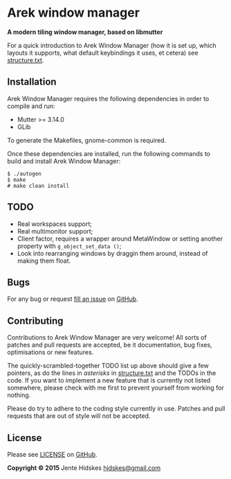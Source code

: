Arek window manager
=========

**A modern tiling window manager, based on libmutter**

For a quick introduction to Arek Window Manager (how it is set up, which
layouts it supports, what default keybindings it uses, et cetera) see [structure.txt][struct].

Installation
------------

Arek Window Manager requires the following dependencies in order to compile and
run:

* Mutter >= 3.14.0
* GLib

To generate the Makefiles, gnome-common is required.

Once these dependencies are installed, run the following commands to build and
install Arek Window Manager:

	$ ./autogen
	$ make
	# make clean install

TODO
----

* Real workspaces support;
* Real multimonitor support;
* Client factor, requires a wrapper around MetaWindow or setting another
  property with `g_object_set_data ()`;
* Look into rearranging windows by draggin them around, instead of making them
  float.

Bugs
----

For any bug or request [fill an issue][bug] on [GitHub][ghp].

Contributing
------------

Contributions to Arek Window Manager are very welcome! All sorts of patches and
pull requests are accepted, be it documentation, bug fixes, optimisations or new
features.

The quickly-scrambled-together TODO list up above should give a few pointers, as
do the lines in *asterisks* in [structure.txt][struct] and the TODOs in the
code. If you want to implement a new feature that is currently not listed
somewhere, please check with me first to prevent yourself from working for
nothing.

Please do try to adhere to the coding style currently in use. Patches and pull
requests that are out of style will not be accepted.

License
-------

Please see [LICENSE][lic] on [GitHub][ghp].

**Copyright © 2015** Jente Hidskes <hjdskes@gmail.com>

  [struct]: https://github.com/Unia/arek-wm/blob/master/structure.txt
  [bug]: https://github.com/Unia/arek-wm/issues
  [lic]: https://github.com/Unia/arek-wm/blob/master/LICENSE
  [ghp]: https://github.com/Unia/arek-wm


